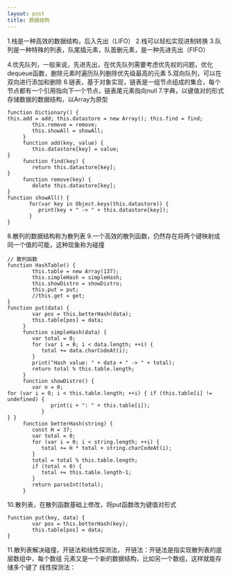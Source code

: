 ```yaml
---
layout: post
title: 数据结构
---
```


1.栈是一种高效的数据结构，后入先出（LIFO）
2.栈可以轻松实现进制转换
3.队列是一种特殊的列表，队尾插元素，队首删元素，是一种先进先出（FIFO）

4.优先队列，一般来说，先进先出，在优先队列需要考虑优先权的问题，优化dequeue函数，删除元素时遍历队列删除优先级最高的元素
5.双向队列，可以在双向进行添加和删除
6.链表，基于对象实现，链表是一组节点组成的集合，每个节点都有一个引用指向下一个节点，链表尾元素指向null
7.字典，以键值对的形式存储数据的数据结构，以Array为原型

~~~
function Dictionary() {
this.add = add; this.datastore = new Array(); this.find = find;
        this.remove = remove;
        this.showAll = showAll;
     }
     function add(key, value) {
        this.datastore[key] = value;
}
     function find(key) {
        return this.datastore[key];
}
     function remove(key) {
        delete this.datastore[key];
}
function showAll() {
       for(var key in Object.keys(this.datastore)) {
          print(key + " -> " + this.datastore[key]);
       }
}
~~~

8.散列的数据结构称为散列表
9.一个高效的散列函数，仍然存在将两个键映射成同一个值的可能，这种现象称为碰撞

~~~
// 散列函数
function HashTable() {
        this.table = new Array(137);
        this.simpleHash = simpleHash;
        this.showDistro = showDistro;
        this.put = put;
        //this.get = get;
}
function put(data) {
        var pos = this.betterHash(data);
        this.table[pos] = data;
     }
     function simpleHash(data) {
        var total = 0;
        for (var i = 0; i < data.length; ++i) {
           total += data.charCodeAt(i);
        }
        print("Hash value: " + data + " -> " + total);
        return total % this.table.length;
     }
     function showDistro() {
        var n = 0;
for (var i = 0; i < this.table.length; ++i) { if (this.table[i] != undefined) {
              print(i + ": " + this.table[i]);
           }
} }
     function betterHash(string) {
        const H = 37;
        var total = 0;
        for (var i = 0; i < string.length; ++i) {
           total += H * total + string.charCodeAt(i);
        }
        total = total % this.table.length;
        if (total < 0) {
           total += this.table.length-1;
        }
        return parseInt(total);
     }
~~~

10.散列表，在散列函数基础上修改，将put函数改为键值对形式

~~~
function put(key, data) {
        var pos = this.betterHash(key);
        this.table[pos] = data;
}
~~~

11.散列表解决碰撞，开链法和线性探测法，
开链法：开链法是指实现散列表的底层数组中，每个数组 元素又是一个新的数据结构，比如另一个数组，这样就能存储多个键了
线性探测法：
